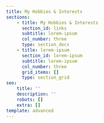 ```yaml
---
title: My Hobbies & Interests
sections:
    - title: My Hobbies & Interests
      section_id: links
      subtitle: lorem-ipsum
      col_number: three
      type: section_docs
    - title: lorem-ipsum
      section_id: lorem-ipsum
      subtitle: lorem-ipsum
      col_number: three
      grid_items: []
      type: section_grid
seo:
    title: ''
    description: ''
    robots: []
    extra: []
template: advanced
---
```

